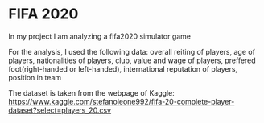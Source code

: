 # FIFA 2020
In my project I am analyzing a fifa2020 simulator game

For the analysis, I used the following data: overall reiting of players, age of players, nationalities of players, club, value and wage of players, preffered foot(right-handed or left-handed), international reputation of players, position in team

The dataset is taken from the webpage of Kaggle: https://www.kaggle.com/stefanoleone992/fifa-20-complete-player-dataset?select=players_20.csv
